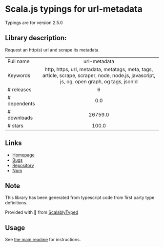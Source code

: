 
# Scala.js typings for url-metadata

Typings are for version 2.5.0

## Library description:
Request an http(s) url and scrape its metadata.

|                    |                 |
| ------------------ | :-------------: |
| Full name          | url-metadata |
| Keywords           | http, https, url, metadata, metatags, meta, tags, article, scrape, scraper, node, node.js, javascript, js, og, open graph, og tags, jsonld |
| # releases         | 6 |
| # dependents       | 0.0 |
| # downloads        | 26759.0 |
| # stars            | 100.0 |

## Links
- [Homepage](https://github.com/laurengarcia/url-metadata#readme)
- [Bugs](https://github.com/laurengarcia/url-metadata/issues)
- [Repository](https://github.com/laurengarcia/url-metadata)
- [Npm](https://www.npmjs.com/package/url-metadata)
    


## Note
This library has been generated from typescript code from first party type definitions.

Provided with :purple_heart: from [ScalablyTyped](https://github.com/oyvindberg/ScalablyTyped)

## Usage
See [the main readme](../../readme.md) for instructions.


